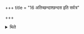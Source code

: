 +++
title = "16 अतिच्छन्दाश्छन्दस इति सर्वत्र"

+++

<details><summary>थिते</summary>

अतिच्छन्दाश्छन्दस इति सर्वत्र भक्षमन्त्रं नमति १६
</details>
